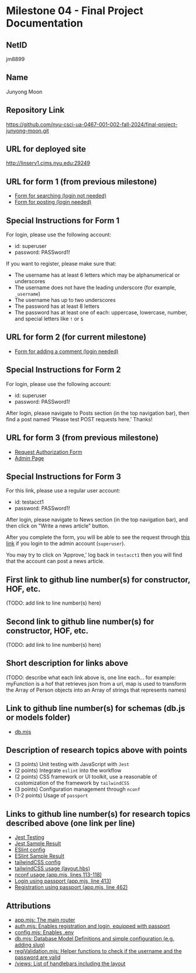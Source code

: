 Milestone 04 - Final Project Documentation
===

NetID
---
jm8899

Name
---
Junyong Moon

Repository Link
---
https://github.com/nyu-csci-ua-0467-001-002-fall-2024/final-project-junyong-moon.git

URL for deployed site 
---
http://linserv1.cims.nyu.edu:29249

URL for form 1 (from previous milestone) 
---
* [Form for searching (login not needed)](http://linserv1.cims.nyu.edu:29249/news)
* [Form for posting (login needed)](http://linserv1.cims.nyu.edu:29249/posts/add)

Special Instructions for Form 1
---
For login, please use the following account:
- id: superuser
- password: PASSword1!

If you want to register, please make sure that:
- The username has at least 6 letters which may be alphanumerical or underscores
- The username does not have the leading underscore (for example, `_username`)
- The username has up to two underscores
- The password has at least 8 letters
- The password has at least one of each: uppercase, lowercase, number, and special letters like `!` or `$`

URL for form 2 (for current milestone)
---
* [Form for adding a comment (login needed)](http://linserv1.cims.nyu.edu:29249/posts/please-test-post-requests-here)

Special Instructions for Form 2
---
For login, please use the following account:
- id: superuser
- password: PASSword1!

After login, please navigate to Posts section (in the top navigation bar),
then find a post named 'Please test POST requests here.' Thanks! 

URL for form 3 (from previous milestone) 
---
* [Request Authorization Form](http://linserv1.cims.nyu.edu:29249/request-authorize)
* [Admin Page](http://linserv1.cims.nyu.edu:29249/posts/administrate)

Special Instructions for Form 3
---
For this link, please use a regular user account:
- id: testacct1
- password: PASSword1!

After login, please navigate to News section (in the top navigation bar),
and then click on "Write a news article" button.

After you complete the form, you will be able to see the request through [this link](http://linserv1.cims.nyu.edu:29249/posts/administrate) if you login to the admin account (`superuser`).

You may try to click on 'Approve,' log back in `testacct1` then you will find that the account can post a news article.

First link to github line number(s) for constructor, HOF, etc.
---
(TODO: add link to line number(s) here) 

Second link to github line number(s) for constructor, HOF, etc.
---
(TODO: add link to line number(s) here) 

Short description for links above
---
(TODO: describe what each link above is, one line each... for example: myFunction is a hof that retrieves json from a url, map is used to transform the Array of Person objects into an Array of strings that represents names)

Link to github line number(s) for schemas (db.js or models folder)
---
- [db.mjs](/db.mjs)

Description of research topics above with points
---
* (3 points) Unit testing with JavaScript with `Jest`
* (2 points) Integrate `eslint` into the workflow
* (2 points) CSS framework or UI toolkit, use a reasonable of customization of the framework by `tailwindCSS`
* (3 points) Configuration management through `nconf`
* (1-2 points) Usage of `passport`

Links to github line number(s) for research topics described above (one link per line)
---
- [Jest Testing](/test/test.js)
- [Jest Sample Result](/documentation/Jest_Result.png)
- [ESlint config](/eslint.config.js)
- [ESlint Sample Result](/documentation/eslint_result.png)
- [tailwindCSS config](tailwind.config.js)
- [tailwindCSS usage (layout.hbs)](/views/layout.hbs)
- [nconf usage (app.mjs, lines 113-118)](/app.mjs?plain=1#L113)
- [Login using passport (app.mjs, line 413)](/app.mjs?plain=1#L413)
- [Registration using passport (app.mjs, line 462)](/app.mjs?plain=1#L462)

Attributions
---
- [app.mjs: The main router](/app.mjs)
- [auth.mjs: Enables registration and login, equipped with passport](/auth.mjs)
- [config.mjs: Enables .env](/config.mjs)
- [db.mjs: Database Model Definitions and simple configuration (e.g. adding slug)](/db.mjs)
- [regiValidation.mjs: Helper functions to check if the username and the password are valid](/regiValidation.mjs)
- [/views: List of handlebars including the layout](/views)
